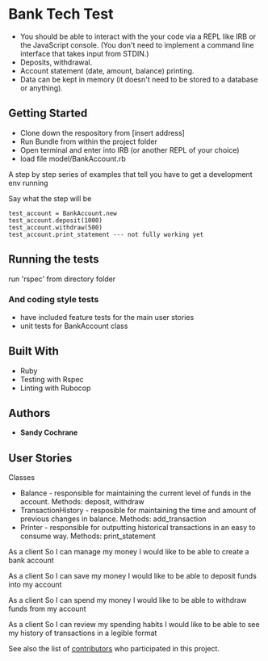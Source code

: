 # Bank Tech Test

* You should be able to interact with the your code via a REPL like IRB or the JavaScript console.  (You don't need to implement a command line interface that takes input from STDIN.)
* Deposits, withdrawal.
* Account statement (date, amount, balance) printing.
* Data can be kept in memory (it doesn't need to be stored to a database or anything).

## Getting Started

* Clone down the respository from [insert address]
* Run Bundle from within the project folder
* Open terminal and enter into IRB (or another REPL of your choice) 
* load file model/BankAccount.rb

A step by step series of examples that tell you have to get a development env running

Say what the step will be

```
test_account = BankAccount.new
test_account.deposit(1000)
test_account.withdraw(500)
test_account.print_statement --- not fully working yet
```

## Running the tests

run 'rspec' from directory folder



### And coding style tests

* have included feature tests for the main user stories
* unit tests for BankAccount class


## Built With

* Ruby
* Testing with Rspec
* Linting with Rubocop

## Authors

* **Sandy Cochrane**

## User Stories

Classes
* Balance - responsible for maintaining the current level of funds in the account. Methods: deposit, withdraw
* TransactionHistory - resposible for maintaining the time and amount of previous changes in balance. Methods: add_transaction
* Printer - responsible for outputting historical transactions in an easy to consume way. Methods: print_statement

As a client 
So I can manage my money
I would like to be able to create a bank account

As a client 
So I can save my money
I would like to be able to deposit funds into my account

As a client 
So I can spend my money
I would like to be able to withdraw funds from my account

As a client 
So I can review my spending habits
I would like to be able to see my history of transactions in a legible format

See also the list of [contributors](https://github.com/your/project/contributors) who participated in this project.

